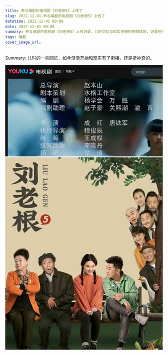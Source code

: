 ```yaml
---
title: 参与编剧的电视剧《刘老根5》上线了
slug: 2022-12-01-参与编剧的电视剧《刘老根5》上线了
datetime: 2022-12-01 00:00
date: 2022-12-01 00:00
summary: 参与编剧的电视剧《刘老根5》上线记录，儿时回忆与现实衔接的神奇体验，记录创作路上的重要里程碑。
tags: 编剧
cover_image_url: 
---
```

Summary: 儿时的一些回忆，如今渐渐开始和现实有了衔接，还是挺神奇的。

<!--more-->
![86294-dihbk3pb304.png](../assets/2022/12/4069012707.png)
![96501-uafoodcc2t.png](../assets/2022/12/2869187489.png)

[1]: ../assets/2022/12/3583022349.png